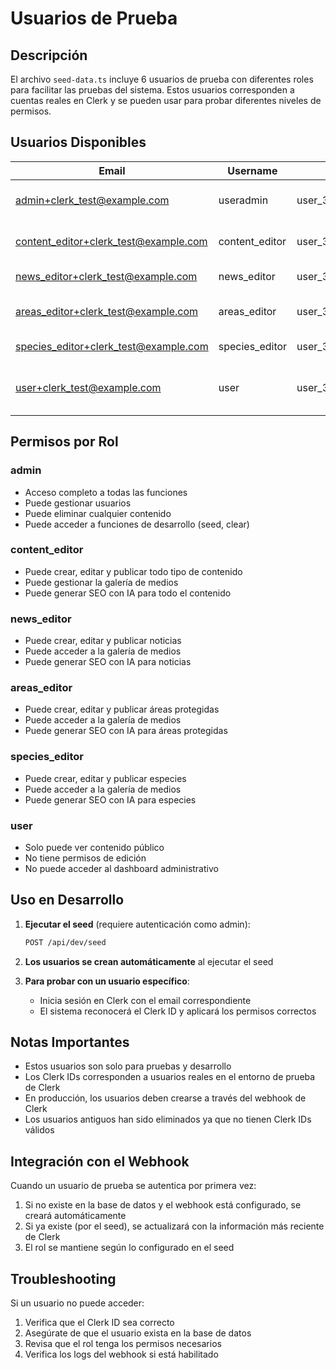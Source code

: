 # Usuarios de Prueba

## Descripción

El archivo `seed-data.ts` incluye 6 usuarios de prueba con diferentes roles para facilitar las pruebas del sistema. Estos usuarios corresponden a cuentas reales en Clerk y se pueden usar para probar diferentes niveles de permisos.

## Usuarios Disponibles

| Email | Username | Clerk ID | Rol | Descripción |
|-------|----------|----------|-----|-------------|
| admin+clerk_test@example.com | useradmin | user_30kKt7OFxGFcsmnl64di3CuijnL | admin | Administrador con acceso completo |
| content_editor+clerk_test@example.com | content_editor | user_30kKx3i32q3SKZijxZvc8GQgz47 | content_editor | Editor de contenido general |
| news_editor+clerk_test@example.com | news_editor | user_30kL00iY04Ndui8QBiLXOnfNWH4 | news_editor | Editor de noticias |
| areas_editor+clerk_test@example.com | areas_editor | user_30kL2wrHqOQti45P1oGEJXGlgJ6 | areas_editor | Editor de áreas protegidas |
| species_editor+clerk_test@example.com | species_editor | user_30kL6T3uBsW1talcJ8WeN1MNn4e | species_editor | Editor de especies |
| user+clerk_test@example.com | user | user_30kL90W3Md67Wsm13detlj28KmS | user | Usuario regular sin permisos de edición |

## Permisos por Rol

### admin
- Acceso completo a todas las funciones
- Puede gestionar usuarios
- Puede eliminar cualquier contenido
- Puede acceder a funciones de desarrollo (seed, clear)

### content_editor
- Puede crear, editar y publicar todo tipo de contenido
- Puede gestionar la galería de medios
- Puede generar SEO con IA para todo el contenido

### news_editor
- Puede crear, editar y publicar noticias
- Puede acceder a la galería de medios
- Puede generar SEO con IA para noticias

### areas_editor
- Puede crear, editar y publicar áreas protegidas
- Puede acceder a la galería de medios
- Puede generar SEO con IA para áreas protegidas

### species_editor
- Puede crear, editar y publicar especies
- Puede acceder a la galería de medios
- Puede generar SEO con IA para especies

### user
- Solo puede ver contenido público
- No tiene permisos de edición
- No puede acceder al dashboard administrativo

## Uso en Desarrollo

1. **Ejecutar el seed** (requiere autenticación como admin):
   ```bash
   POST /api/dev/seed
   ```

2. **Los usuarios se crean automáticamente** al ejecutar el seed

3. **Para probar con un usuario específico**:
   - Inicia sesión en Clerk con el email correspondiente
   - El sistema reconocerá el Clerk ID y aplicará los permisos correctos

## Notas Importantes

- Estos usuarios son solo para pruebas y desarrollo
- Los Clerk IDs corresponden a usuarios reales en el entorno de prueba de Clerk
- En producción, los usuarios deben crearse a través del webhook de Clerk
- Los usuarios antiguos han sido eliminados ya que no tienen Clerk IDs válidos

## Integración con el Webhook

Cuando un usuario de prueba se autentica por primera vez:
1. Si no existe en la base de datos y el webhook está configurado, se creará automáticamente
2. Si ya existe (por el seed), se actualizará con la información más reciente de Clerk
3. El rol se mantiene según lo configurado en el seed

## Troubleshooting

Si un usuario no puede acceder:
1. Verifica que el Clerk ID sea correcto
2. Asegúrate de que el usuario exista en la base de datos
3. Revisa que el rol tenga los permisos necesarios
4. Verifica los logs del webhook si está habilitado